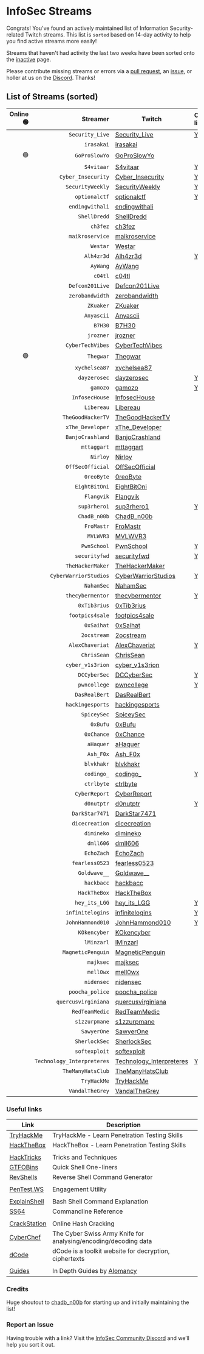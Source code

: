 # InfoSec Streams

Congrats! You've found an actively maintained list of Information Security-related Twitch streams. This list is `sorted` based on 14-day activity to help you find active streams more easily!

Streams that haven't had activity the last two weeks have been sorted onto the [inactive](/inactive) page.

Please contribute missing streams or errors via a [pull request](https://github.com/infosecstreams/infosecstreams.github.io/pulls), an [issue](https://github.com/infosecstreams/infosecstreams.github.io/issues), or holler at us on the [Discord](https://discord.gg/RftU46K8sn). Thanks!

## List of Streams (sorted)

Online 🟢 | Streamer | Twitch | Other links
--: | ---: | --- | :---
&nbsp; | `Security_Live` | [Security_Live](https://www.twitch.tv/Security_Live) | [YouTube](https://www.youtube.com/channel/UCMDy1HAPNcpl8zVTK1NfMqw)
&nbsp; | `irasakai` | [irasakai](https://www.twitch.tv/irasakai) | 
🟢 | `GoProSlowYo` | [GoProSlowYo](https://www.twitch.tv/GoProSlowYo) | 
&nbsp; | `S4vitaar` | [S4vitaar](https://www.twitch.tv/S4vitaar) | [YouTube](https://www.youtube.com/channel/UCNHWpNqiM8yOQcHXtsluD7Q)
&nbsp; | `Cyber_Insecurity` | [Cyber_Insecurity](https://www.twitch.tv/Cyber_Insecurity) | [YouTube](https://www.youtube.com/channel/UCL4JGzitDkX5TOwzs9A02Kg)
&nbsp; | `SecurityWeekly` | [SecurityWeekly](https://www.twitch.tv/SecurityWeekly) | [YouTube](https://www.youtube.com/channel/UCg--XBjJ50a9tUhTKXVPiqg)
&nbsp; | `optionalctf` | [optionalctf](https://www.twitch.tv/optionalctf) | [YouTube](https://www.youtube.com/channel/UCK1rytKRQPJh-78RS4jt9eA)
&nbsp; | `endingwithali` | [endingwithali](https://www.twitch.tv/endingwithali) | 
&nbsp; | `ShellDredd` | [ShellDredd](https://www.twitch.tv/ShellDredd) | 
&nbsp; | `ch3fez` | [ch3fez](https://www.twitch.tv/ch3fez) | 
&nbsp; | `maikroservice` | [maikroservice](https://www.twitch.tv/maikroservice) | 
&nbsp; | `Westar` | [Westar](https://www.twitch.tv/Westar) | 
&nbsp; | `Alh4zr3d` | [Alh4zr3d](https://www.twitch.tv/Alh4zr3d) | [YouTube](https://www.youtube.com/channel/UCz-Z-d2VPQXHGkch0-_KovA)
&nbsp; | `AyWang` | [AyWang](https://www.twitch.tv/AyWang) | 
&nbsp; | `c04tl` | [c04tl](https://www.twitch.tv/c04tl) | 
&nbsp; | `Defcon201Live` | [Defcon201Live](https://www.twitch.tv/Defcon201Live) | 
&nbsp; | `zerobandwidth` | [zerobandwidth](https://www.twitch.tv/zerobandwidth) | 
&nbsp; | `ZKuaker` | [ZKuaker](https://www.twitch.tv/ZKuaker) | 
&nbsp; | `Anyascii` | [Anyascii](https://www.twitch.tv/Anyascii) | 
&nbsp; | `B7H30` | [B7H30](https://www.twitch.tv/B7H30) | 
&nbsp; | `jrozner` | [jrozner](https://www.twitch.tv/jrozner) | 
&nbsp; | `CyberTechVibes` | [CyberTechVibes](https://www.twitch.tv/CyberTechVibes) | 
🟢 | `Thegwar` | [Thegwar](https://www.twitch.tv/Thegwar) | 
&nbsp; | `xychelsea87` | [xychelsea87](https://www.twitch.tv/xychelsea87) | 
&nbsp; | `dayzerosec` | [dayzerosec](https://www.twitch.tv/dayzerosec) | [YouTube](https://www.youtube.com/channel/UCXFC76FDHZRVes6_lZqwLBA)
&nbsp; | `gamozo` | [gamozo](https://www.twitch.tv/gamozo) | [YouTube](https://www.youtube.com/channel/UC17ewSS9f2EnkCyMztCdoKA)
&nbsp; | `InfosecHouse` | [InfosecHouse](https://www.twitch.tv/InfosecHouse) | 
&nbsp; | `Libereau` | [Libereau](https://www.twitch.tv/Libereau) | 
&nbsp; | `TheGoodHackerTV` | [TheGoodHackerTV](https://www.twitch.tv/TheGoodHackerTV) | 
&nbsp; | `xThe_Developer` | [xThe_Developer](https://www.twitch.tv/xThe_Developer) | 
&nbsp; | `BanjoCrashland` | [BanjoCrashland](https://www.twitch.tv/BanjoCrashland) | 
&nbsp; | `mttaggart` | [mttaggart](https://www.twitch.tv/mttaggart) | 
&nbsp; | `Nirloy` | [Nirloy](https://www.twitch.tv/Nirloy) | 
&nbsp; | `OffSecOfficial` | [OffSecOfficial](https://www.twitch.tv/OffSecOfficial) | 
&nbsp; | `0reoByte` | [0reoByte](https://www.twitch.tv/0reoByte) | 
&nbsp; | `EightBitOni` | [EightBitOni](https://www.twitch.tv/EightBitOni) | 
&nbsp; | `Flangvik` | [Flangvik](https://www.twitch.tv/Flangvik) | 
&nbsp; | `sup3rhero1` | [sup3rhero1](https://www.twitch.tv/sup3rhero1) | [YouTube](https://www.youtube.com/superhero1)
&nbsp; | `ChadB_n00b` | [ChadB_n00b](https://www.twitch.tv/ChadB_n00b) | 
&nbsp; | `FroMastr` | [FroMastr](https://www.twitch.tv/FroMastr) | 
&nbsp; | `MVLWVR3` | [MVLWVR3](https://www.twitch.tv/MVLWVR3) | 
&nbsp; | `PwnSchool` | [PwnSchool](https://www.twitch.tv/PwnSchool) | [YouTube](https://www.youtube.com/c/ThePwnSchoolProject)
&nbsp; | `securityfwd` | [securityfwd](https://www.twitch.tv/securityfwd) | [YouTube](https://www.youtube.com/channel/UCgTNupxATBfWmfehv21ym-g)
&nbsp; | `TheHackerMaker` | [TheHackerMaker](https://www.twitch.tv/TheHackerMaker) | 
&nbsp; | `CyberWarriorStudios` | [CyberWarriorStudios](https://www.twitch.tv/CyberWarriorStudios) | [YouTube](https://www.youtube.com/channel/UC1BeplJcC5YGHjcF8QyRD7g)
&nbsp; | `NahamSec` | [NahamSec](https://www.twitch.tv/NahamSec) | 
&nbsp; | `thecybermentor` | [thecybermentor](https://www.twitch.tv/thecybermentor) | [YouTube](https://www.youtube.com/channel/UC0ArlFuFYMpEewyRBzdLHiw)
&nbsp; | `0xTib3rius` | [0xTib3rius](https://www.twitch.tv/0xTib3rius) | 
&nbsp; | `footpics4sale` | [footpics4sale](https://www.twitch.tv/footpics4sale) | 
&nbsp; | `0xSaihat` | [0xSaihat](https://www.twitch.tv/0xSaihat) | 
&nbsp; | `2ocstream` | [2ocstream](https://www.twitch.tv/2ocstream) | 
&nbsp; | `AlexChaveriat` | [AlexChaveriat](https://www.twitch.tv/AlexChaveriat) | [YouTube](https://www.youtube.com/c/AlexChaveriat/videos)
&nbsp; | `ChrisSean` | [ChrisSean](https://www.twitch.tv/ChrisSean) | 
&nbsp; | `cyber_v1s3rion` | [cyber_v1s3rion](https://www.twitch.tv/cyber_v1s3rion) | 
&nbsp; | `DCCyberSec` | [DCCyberSec](https://www.twitch.tv/DCCyberSec) | [YouTube](https://www.youtube.com/channel/UC3sccPO4v8YqCTn8sezZGTw)
&nbsp; | `pwncollege` | [pwncollege](https://www.twitch.tv/pwncollege) | [YouTube](https://www.youtube.com/channel/UCBaWwFw7KmCN8YlfX4ERYKg)
&nbsp; | `DasRealBert` | [DasRealBert](https://www.twitch.tv/DasRealBert) | 
&nbsp; | `hackingesports` | [hackingesports](https://www.twitch.tv/hackingesports) | 
&nbsp; | `SpiceySec` | [SpiceySec](https://www.twitch.tv/SpiceySec) | 
&nbsp; | `0xBufu` | [0xBufu](https://www.twitch.tv/0xBufu) | 
&nbsp; | `0xChance` | [0xChance](https://www.twitch.tv/0xChance) | 
&nbsp; | `aHaquer` | [aHaquer](https://www.twitch.tv/aHaquer) | 
&nbsp; | `Ash_F0x` | [Ash_F0x](https://www.twitch.tv/Ash_F0x) | 
&nbsp; | `blvkhakr` | [blvkhakr](https://www.twitch.tv/blvkhakr) | 
&nbsp; | `codingo_` | [codingo_](https://www.twitch.tv/codingo_) | [YouTube](https://www.youtube.com/channel/UCUfO02gdMDXgOJWdv_jiLMg)
&nbsp; | `ctrlbyte` | [ctrlbyte](https://www.twitch.tv/ctrlbyte) | 
&nbsp; | `CyberReport` | [CyberReport](https://www.twitch.tv/CyberReport) | 
&nbsp; | `d0nutptr` | [d0nutptr](https://www.twitch.tv/d0nutptr) | [YouTube](https://www.youtube.com/d0nutptr)
&nbsp; | `DarkStar7471` | [DarkStar7471](https://www.twitch.tv/DarkStar7471) | 
&nbsp; | `dicecreation` | [dicecreation](https://www.twitch.tv/dicecreation) | 
&nbsp; | `dimineko` | [dimineko](https://www.twitch.tv/dimineko) | 
&nbsp; | `dmll606` | [dmll606](https://www.twitch.tv/dmll606) | 
&nbsp; | `EchoZach` | [EchoZach](https://www.twitch.tv/EchoZach) | 
&nbsp; | `fearless0523` | [fearless0523](https://www.twitch.tv/fearless0523) | 
&nbsp; | `Goldwave__` | [Goldwave__](https://www.twitch.tv/Goldwave__) | 
&nbsp; | `hackbacc` | [hackbacc](https://www.twitch.tv/hackbacc) | 
&nbsp; | `HackTheBox` | [HackTheBox](https://www.twitch.tv/HackTheBox) | 
&nbsp; | `hey_its_LGG` | [hey_its_LGG](https://www.twitch.tv/hey_its_LGG) | [YouTube](https://www.youtube.com/channel/UCFzslRuETaviEruPQ_HQP1A)
&nbsp; | `infinitelogins` | [infinitelogins](https://www.twitch.tv/infinitelogins) | [YouTube](https://www.youtube.com/channel/UC_nKukFaGysjMzqMVHEIgxQ)
&nbsp; | `JohnHammond010` | [JohnHammond010](https://www.twitch.tv/JohnHammond010) | [YouTube](https://www.youtube.com/channel/UCVeW9qkBjo3zosnqUbG7CFw)
&nbsp; | `KOkencyber` | [KOkencyber](https://www.twitch.tv/KOkencyber) | 
&nbsp; | `lMinzarl` | [lMinzarl](https://www.twitch.tv/lMinzarl) | 
&nbsp; | `MagneticPenguin` | [MagneticPenguin](https://www.twitch.tv/MagneticPenguin) | 
&nbsp; | `majksec` | [majksec](https://www.twitch.tv/majksec) | 
&nbsp; | `mell0wx` | [mell0wx](https://www.twitch.tv/mell0wx) | 
&nbsp; | `nidensec` | [nidensec](https://www.twitch.tv/nidensec) | 
&nbsp; | `poocha_police` | [poocha_police](https://www.twitch.tv/poocha_police) | 
&nbsp; | `quercusvirginiana` | [quercusvirginiana](https://www.twitch.tv/quercusvirginiana) | 
&nbsp; | `RedTeamMedic` | [RedTeamMedic](https://www.twitch.tv/RedTeamMedic) | 
&nbsp; | `s1zzurpmane` | [s1zzurpmane](https://www.twitch.tv/s1zzurpmane) | 
&nbsp; | `SawyerOne` | [SawyerOne](https://www.twitch.tv/SawyerOne) | 
&nbsp; | `SherlockSec` | [SherlockSec](https://www.twitch.tv/SherlockSec) | 
&nbsp; | `softexploit` | [softexploit](https://www.twitch.tv/softexploit) | 
&nbsp; | `Technology_Interpreteres` | [Technology_Interpreteres](https://www.twitch.tv/Technology_Interpreteres) | [YouTube](https://www.youtube.com/user/TechInterpreterInc)
&nbsp; | `TheManyHatsClub` | [TheManyHatsClub](https://www.twitch.tv/TheManyHatsClub) | 
&nbsp; | `TryHackMe` | [TryHackMe](https://www.twitch.tv/TryHackMe) | 
&nbsp; | `VandalTheGrey` | [VandalTheGrey](https://www.twitch.tv/VandalTheGrey) | 

### Useful links

Link | Description
--- | ---
[TryHackMe](https://tryhackme.com) | TryHackMe - Learn Penetration Testing Skills
[HackTheBox](https://hackthebox.eu) | HackTheBox - Learn Penetration Testing Skills
| |
[HackTricks](https://book.hacktricks.xyz/) | Tricks and Techniques
[GTFOBins](https://gtfobins.github.io) | Quick Shell One-liners
[RevShells](https://www.revshells.com) | Reverse Shell Command Generator
| |
[PenTest.WS](https://pentest.ws) | Engagement Utility
| |
[ExplainShell](https://explainshell.com) | Bash Shell Command Explanation
[SS64](https://ss64.com) | Commandline Reference
| |
[CrackStation](https://crackstation.net) | Online Hash Cracking
[CyberChef](https://gchq.github.io/CyberChef) | The Cyber Swiss Army Knife for analysing/encoding/decoding data
[dCode](https://www.dcode.fr/en) | dCode is a toolkit website for decryption, ciphertexts
| |
[Guides](https://alomancy.gitbook.io/guides/) | In Depth Guides by [Alomancy](https://www.twitch.tv/alomancy)

### Credits

Huge shoutout to [chadb_n00b](https://twitch.tv/chadb_n00b) for starting up and initially maintaining the list!

### Report an Issue

Having trouble with a link? Visit the [InfoSec Community Discord](https://discord.gg/RftU46K8sn) and we’ll help you sort it out.

<script src="./js/sort.js" async="" defer=""></script>
